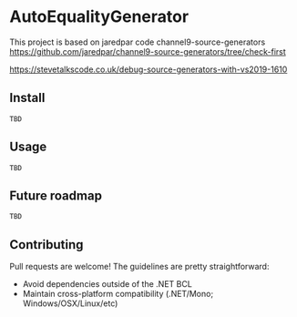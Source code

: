 # AutoEqualityGenerator

This project is based on jaredpar code channel9-source-generators https://github.com/jaredpar/channel9-source-generators/tree/check-first

https://stevetalkscode.co.uk/debug-source-generators-with-vs2019-1610


## Install

    TBD

## Usage
    
    TBD

## Future roadmap

    TBD

## Contributing

Pull requests are welcome! The guidelines are pretty straightforward:
- Avoid dependencies outside of the .NET BCL
- Maintain cross-platform compatibility (.NET/Mono; Windows/OSX/Linux/etc)

